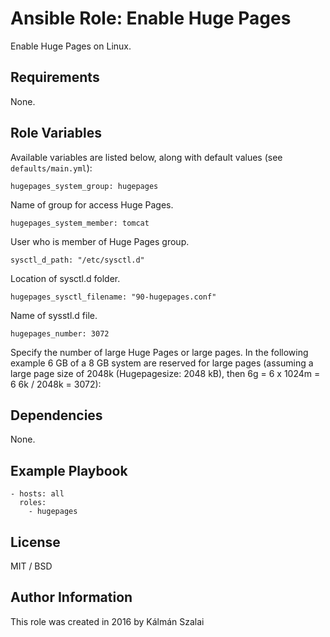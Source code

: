 # Ansible Role: Enable Huge Pages

Enable Huge Pages on Linux.

## Requirements

None.

## Role Variables

Available variables are listed below, along with default values (see `defaults/main.yml`):

    hugepages_system_group: hugepages

Name of group for access Huge Pages.

    hugepages_system_member: tomcat

User who is member of Huge Pages group.

    sysctl_d_path: "/etc/sysctl.d"

Location of sysctl.d folder.

    hugepages_sysctl_filename: "90-hugepages.conf"

Name of sysstl.d file.

    hugepages_number: 3072

Specify the number of large Huge Pages or large pages. In the following example 6 GB of a 8 GB system are reserved for large pages (assuming a large page size of 2048k (Hugepagesize: 2048 kB), then 6g = 6 x 1024m = 6
6k / 2048k = 3072):

## Dependencies

None.

## Example Playbook

    - hosts: all
      roles:
        - hugepages

## License

MIT / BSD

## Author Information

This role was created in 2016 by Kálmán Szalai
